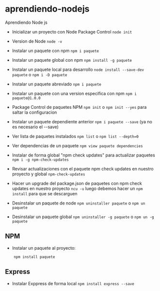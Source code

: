 # aprendiendo-nodejs
Aprendiendo Node js

- Inicializar un proyecto con Node Package Control `node init`

- Version de Node `node -v`
- Instalar un paquete con npm `npm i paquete`
- Instalar un paquete global con npm `npm install -g paquete`
- Instalar un paquete local para desarrollo `node install --save-dev paquete` o `npm i -D paquete`
- Instalar un paquete abreviado `npm i paquete`
- Instalar un paquete con una version especifica con npm `npm i paquete@1.0.0`
- Package Control de paquetes NPM `npm init` o `npm init --yes` para saltar la configuracion 
- Instalar un paquete dependiente anterior `npm i paquete --save` (ya no es necesario el --save)
- Ver lista de paquetes instalados `npm list` o `npm list --depth=0`
- Ver dependencias de un paquete `npm view paquete dependencies`
- Instalar de forma global "npm check updates" para actualizar paquetes `npm i -g npm-check-updates`
- Revisar actualizaciones con el paquete npm check updates en nuestro proyecto y global `npm-check-updates`
- Hacer un upgrade del package.json de paquetes con npm check updates en nuestro proyecto `ncu -u` luego debemos hacer un `npm install` para que se descarguen
- Desinstalar un paquete de node `npm uninstaller paquete` o `npm un paquete`
- Desinstalar un paquete global `npm uninstaller -g paquete` o `npm un -g paquete`

## NPM
- Instalar un paquete al proyecto:
``` console
    npm install paquete
```

## Express
- Instalar Exppress de forma local `npm install express --save`